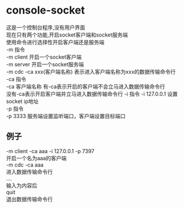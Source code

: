 # console-socket
这是一个控制台程序,没有用户界面  
现在只有两个功能,开启socket客户端和socket服务端  
使用命令进行选择性开启客户端还是服务端  
-m 指令  
-m client 开启一个socket客户端  
-m server 开启一个socket服务端  
-m cdc -ca xxx(客户端名称) 表示进入客户端名称为xxx的数据传输命令行  
-ca 指令  
-ca 客户端名称
有-ca表示开启的客户端不会立马进入数据传输命令行  
没有-ca表示开启客户端并立马进入数据传输命令行
-i 指令
-i 127.0.0.1 设置socket ip地址  
-p 指令  
-p 3333 服务端设置监听端口，客户端设置目标端口  

## 例子
-m client -ca aaa -i 127.0.0.1 -p 7397  
开启一个名为aaa的客户端  
-m cdc -ca aaa  
进入数据传输命令行  
....  
输入为内容后  
quit  
退出数据传输命令行  
